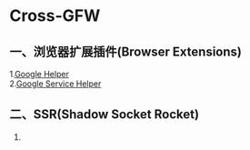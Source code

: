 # Cross-GFW
## 一、浏览器扩展插件(Browser Extensions) 
  1.[Google Helper]( http://googlehelper.net)    
  2.[Google Service Helper](https://chrome.google.com/webstore/detail/谷歌服务助手/cgncbhnhlkbdieckbbmeppcefokppagh?utm_source=chrome-app-launcher-info-dialog)    
  
## 二、SSR(Shadow Socket Rocket)   
  1.
